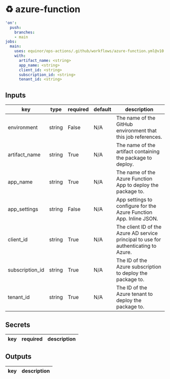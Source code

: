 # ♻ azure-function

```yaml
'on':
  push:
    branches:
    - main
jobs:
  main:
    uses: equinor/ops-actions/.github/workflows/azure-function.yml@v10.0.1
    with:
      artifact_name: <string>
      app_name: <string>
      client_id: <string>
      subscription_id: <string>
      tenant_id: <string>

```

## Inputs

key | type | required | default | description
--- | --- | --- | --- | ---
environment | string | False | N/A | The name of the GitHub environment that this job references.
artifact_name | string | True | N/A | The name of the artifact containing the package to deploy.
app_name | string | True | N/A | The name of the Azure Function App to deploy the package to.
app_settings | string | False | N/A | App settings to configure for the Azure Function App. Inline JSON.
client_id | string | True | N/A | The client ID of the Azure AD service principal to use for authenticating to Azure.
subscription_id | string | True | N/A | The ID of the Azure subscription to deploy the package to.
tenant_id | string | True | N/A | The ID of the Azure tenant to deploy the package to.

## Secrets

key | required | description
--- | --- | ---

## Outputs

key | description
--- | ---

